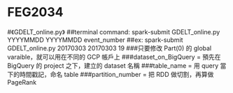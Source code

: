 # FEG2034

#《GDELT_online.py》
##terminal command: spark-submit GDELT_online.py YYYYMMDD YYYYMMDD event_number
##ex: spark-submit GDELT_online.py 20170303 20170303 19
###只要修改 Part(0) 的 global varaible，就可以用在不同的 GCP 帳戶上
###dataset_on_BigQuery = 預先在 BigQuery 的 project 之下，建立的 dataset 名稱
###table_name = 用 query 當下的時間戳記，命名 table
###partition_number = 把 RDD 做切割，再算做 PageRank

